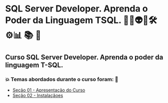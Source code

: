 # SQL Server Developer. Aprenda o Poder da Linguagem TSQL. 👨‍💻👽🤖🛠️⚙️:bar_chart: :books: :game_die:
## Curso SQL Server Developer. Aprenda o poder da linguagem T-SQL.
### 💥 Temas abordados durante o curso foram: 🚀
- [Seção 01 - Apresentação do Curso](https://github.com/romulovieira777/SQL_Server_Developer_Aprenda_o_Poder_da_Linguagem_TSQL/tree/main/Secao_01_Apresentacao_do_Curso)
- [Seção 02 - Instalaçãoes]()
